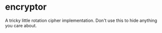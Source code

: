 # encryptor

A tricky little rotation cipher implementation. Don't use this to hide anything you care about.

  
